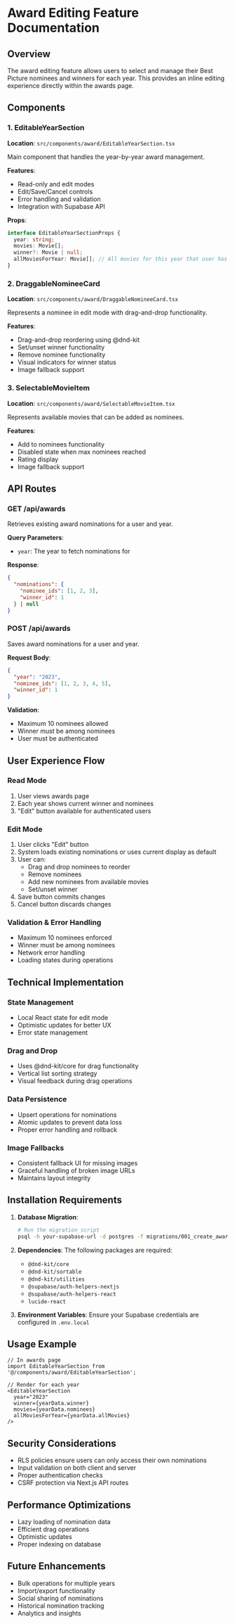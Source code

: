 # Award Editing Feature Documentation

## Overview

The award editing feature allows users to select and manage their Best Picture nominees and winners for each year. This provides an inline editing experience directly within the awards page.

## Components

### 1. EditableYearSection
**Location**: `src/components/award/EditableYearSection.tsx`

Main component that handles the year-by-year award management.

**Features**:
- Read-only and edit modes
- Edit/Save/Cancel controls
- Error handling and validation
- Integration with Supabase API

**Props**:
```typescript
interface EditableYearSectionProps {
  year: string;
  movies: Movie[];
  winner?: Movie | null;
  allMoviesForYear: Movie[]; // All movies for this year that user has ranked
}
```

### 2. DraggableNomineeCard
**Location**: `src/components/award/DraggableNomineeCard.tsx`

Represents a nominee in edit mode with drag-and-drop functionality.

**Features**:
- Drag-and-drop reordering using @dnd-kit
- Set/unset winner functionality
- Remove nominee functionality
- Visual indicators for winner status
- Image fallback support

### 3. SelectableMovieItem
**Location**: `src/components/award/SelectableMovieItem.tsx`

Represents available movies that can be added as nominees.

**Features**:
- Add to nominees functionality
- Disabled state when max nominees reached
- Rating display
- Image fallback support

## API Routes

### GET /api/awards
Retrieves existing award nominations for a user and year.

**Query Parameters**:
- `year`: The year to fetch nominations for

**Response**:
```json
{
  "nominations": {
    "nominee_ids": [1, 2, 3],
    "winner_id": 1
  } | null
}
```

### POST /api/awards
Saves award nominations for a user and year.

**Request Body**:
```json
{
  "year": "2023",
  "nominee_ids": [1, 2, 3, 4, 5],
  "winner_id": 1
}
```

**Validation**:
- Maximum 10 nominees allowed
- Winner must be among nominees
- User must be authenticated

## User Experience Flow

### Read Mode
1. User views awards page
2. Each year shows current winner and nominees
3. "Edit" button available for authenticated users

### Edit Mode
1. User clicks "Edit" button
2. System loads existing nominations or uses current display as default
3. User can:
   - Drag and drop nominees to reorder
   - Remove nominees
   - Add new nominees from available movies
   - Set/unset winner
4. Save button commits changes
5. Cancel button discards changes

### Validation & Error Handling
- Maximum 10 nominees enforced
- Winner must be among nominees
- Network error handling
- Loading states during operations

## Technical Implementation

### State Management
- Local React state for edit mode
- Optimistic updates for better UX
- Error state management

### Drag and Drop
- Uses @dnd-kit/core for drag functionality
- Vertical list sorting strategy
- Visual feedback during drag operations

### Data Persistence
- Upsert operations for nominations
- Atomic updates to prevent data loss
- Proper error handling and rollback

### Image Fallbacks
- Consistent fallback UI for missing images
- Graceful handling of broken image URLs
- Maintains layout integrity

## Installation Requirements

1. **Database Migration**:
   ```bash
   # Run the migration script
   psql -h your-supabase-url -d postgres -f migrations/001_create_award_nominations.sql
   ```

2. **Dependencies**:
   The following packages are required:
   - `@dnd-kit/core`
   - `@dnd-kit/sortable`
   - `@dnd-kit/utilities`
   - `@supabase/auth-helpers-nextjs`
   - `@supabase/auth-helpers-react`
   - `lucide-react`

3. **Environment Variables**:
   Ensure your Supabase credentials are configured in `.env.local`

## Usage Example

```tsx
// In awards page
import EditableYearSection from '@/components/award/EditableYearSection';

// Render for each year
<EditableYearSection
  year="2023"
  winner={yearData.winner}
  movies={yearData.nominees}
  allMoviesForYear={yearData.allMovies}
/>
```

## Security Considerations

- RLS policies ensure users can only access their own nominations
- Input validation on both client and server
- Proper authentication checks
- CSRF protection via Next.js API routes

## Performance Optimizations

- Lazy loading of nomination data
- Efficient drag operations
- Optimistic updates
- Proper indexing on database

## Future Enhancements

- Bulk operations for multiple years
- Import/export functionality
- Social sharing of nominations
- Historical nomination tracking
- Analytics and insights
